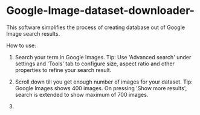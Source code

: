 # Google-Image-dataset-downloader-

This software simplifies the process of creating database out of Google Image search results.

How to use:

1. Search your term in Google Images.
  Tip: Use 'Advanced search' under settings and 'Tools' tab to configure size, aspect ratio and other properties to refine your search result.
  
2. Scroll down till you get enough number of images for your dataset.
  Tip: Google Images shows 400 images. On pressing 'Show more results', search is extended to show maximum of 700 images.
  
3. 
